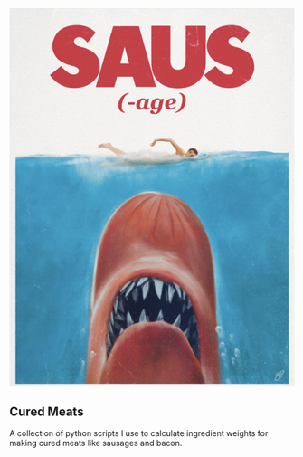 <p align="center">
  <img src=".images/saus.png" alt="It's the poster to the movie, 'Jaws' but instead of a shark, it's a hotdog with sharp teeth and instead of saying, 'JAWS' at the bottom, it says 'SAUS' (as in sausage)" />
</p>

## Cured Meats
A collection of python scripts I use to calculate ingredient weights for making cured meats like sausages and bacon.
